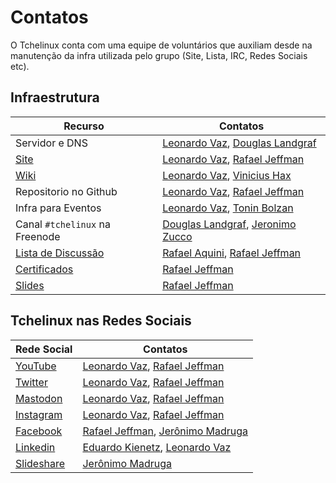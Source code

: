 Contatos
========

O Tchelinux conta com uma equipe de voluntários que auxiliam desde na manutenção da infra utilizada pelo grupo (Site, Lista, IRC, Redes Sociais etc). 

## Infraestrutura

 | Recurso                                              | Contatos                                                                                                             | 
 | -----------------                                    | ------------                                                                                                         | 
 | Servidor e DNS                                       | [Leonardo Vaz](https://people.tchelinux.org/leonardovaz), [Douglas Landgraf](https://twitter.com/dougsland)          |
 | [Site](https://tchelinux.org/)                       | [Leonardo Vaz](https://people.tchelinux.org/leonardovaz), [Rafael Jeffman](https://people.tchelinux.org/rafasgj)     |
 | [Wiki](https://wiki.tchelinux.org)                   | [Leonardo Vaz](https://people.tchelinux.org/leonardovaz), [Vinicius Hax](https://people.tchelinux.org/viniciushax)   |
 | Repositorio no Github                                | [Leonardo Vaz](https://people.tchelinux.org/leonardovaz), [Rafael Jeffman](https://people.tchelinux.org/rafasgj)     |
 | Infra para Eventos                                   | [Leonardo Vaz](https://people.tchelinux.org/leonardovaz), [Tonin Bolzan](https://people.tchelinux.org/toninbolzan)   |
 | Canal `#tchelinux` na Freenode                       | [Douglas Landgraf](https://twitter.com/dougsland), [Jeronimo Zucco](https://twitter.com/jczucco)                     |
 | [Lista de Discussão](https://lista.tchelinux.org)    | [Rafael Aquini](https://twitter.com/raaquini), [Rafael Jeffman](https://people.tchelinux.org/rafasgj)                |
 | [Certificados](https://certificados.tchelinux.org/)  | [Rafael Jeffman](https://people.tchelinux.org/rafasgj)                                                               | 
 | [Slides](https://slides.tchelinux.org/)              | [Rafael Jeffman](https://people.tchelinux.org/rafasgj)                                                               | 

## Tchelinux nas Redes Sociais

 | Rede Social                                           | Contatos                                                                                                             |
 |------------                                           |-------------                                                                                                         |
 | [YouTube](https://youtube.com/tchelinux)              | [Leonardo Vaz](https://people.tchelinux.org/leonardovaz), [Rafael Jeffman](https://people.tchelinux.org/rafasgj)     |
 | [Twitter](https://twitter.com/tchelinux)              | [Leonardo Vaz](https://people.tchelinux.org/leonardovaz), [Rafael Jeffman](https://people.tchelinux.org/rafasgj)     |
 | [Mastodon](https://mastodon.social/@tchelinux)        | [Leonardo Vaz](https://people.tchelinux.org/leonardovaz), [Rafael Jeffman](https://people.tchelinux.org/rafasgj)     |
 | [Instagram](https://instagram.com/tchelinux)          | [Leonardo Vaz](https://people.tchelinux.org/leonardovaz), [Rafael Jeffman](https://people.tchelinux.org/rafasgj)     |
 | [Facebook](https://facebook.com/tchelinux)            | [Rafael Jeffman](https://people.tchelinux.org/rafasgj), [Jerônimo Madruga](https://twitter.com/jmmadruga)            | 
 | [Linkedin](https://www.linkedin.com/groups/771307/)   | [Eduardo Kienetz](https://twitter.com/kienetz), [Leonardo Vaz](https://people.tchelinux.org/leonardovaz)             | 
 | [Slideshare](https://www.slideshare.net/tchelinux/)   | [Jerônimo Madruga](https://twitter.com/jmmadruga)                                                                    | 

